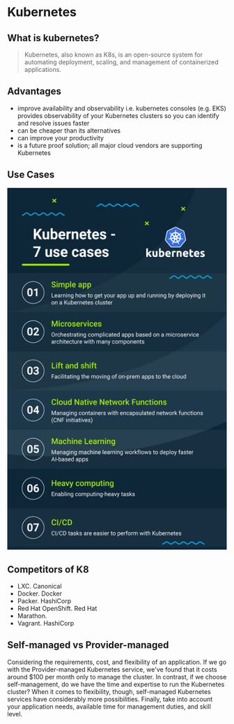 # Kubernetes

## What is kubernetes?
> Kubernetes, also known as K8s, is an open-source system for automating deployment, scaling, and management of containerized applications.
 
## Advantages 
- improve availability and observability i.e. kubernetes consoles (e.g. EKS) provides observability of your Kubernetes clusters so you can identify and resolve issues faster
- can be cheaper than its alternatives
- can improve your productivity
- is a future proof solution; all major cloud vendors are supporting Kubernetes

## Use Cases

![](imgs/use.png)


## Competitors of K8
- LXC. Canonical
 -   Docker. Docker
 -   Packer. HashiCorp
 -   Red Hat OpenShift. Red Hat
 -   Marathon.
 -   Vagrant. HashiCorp


## Self-managed vs Provider-managed

Considering the requirements, cost, and flexibility of an application.
If we go with the Provider-managed Kubernetes service, we've found that it costs around $100 per month only to manage the cluster.
In contrast, if we choose self-management, do we have the time and expertise to run the Kubernetes cluster? When it comes to flexibility, though, self-managed Kubernetes services have considerably more possibilities.
Finally, take into account your application needs, available time for management duties, and skill level. 

